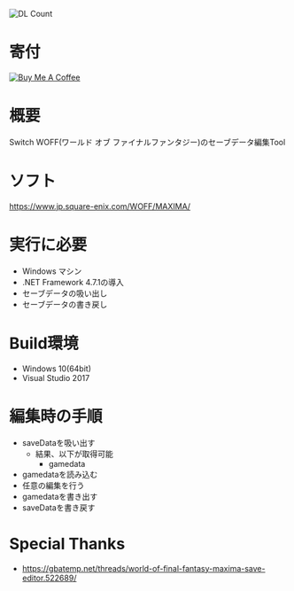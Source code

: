 ![DL Count](https://img.shields.io/github/downloads/turtle-insect/WOFF/total.svg)

# 寄付
<a href="https://www.buymeacoffee.com/06yi7RLlT" target="_blank"><img src="https://www.buymeacoffee.com/assets/img/custom_images/black_img.png" alt="Buy Me A Coffee" style="height: auto !important;width: auto !important;" ></a>

# 概要
Switch WOFF(ワールド オブ ファイナルファンタジー)のセーブデータ編集Tool

# ソフト
https://www.jp.square-enix.com/WOFF/MAXIMA/

# 実行に必要
* Windows マシン
* .NET Framework 4.7.1の導入
* セーブデータの吸い出し
* セーブデータの書き戻し

# Build環境
* Windows 10(64bit)
* Visual Studio 2017

# 編集時の手順
* saveDataを吸い出す
   * 結果、以下が取得可能
      * gamedata
* gamedataを読み込む
* 任意の編集を行う
* gamedataを書き出す
* saveDataを書き戻す

# Special Thanks
* https://gbatemp.net/threads/world-of-final-fantasy-maxima-save-editor.522689/
